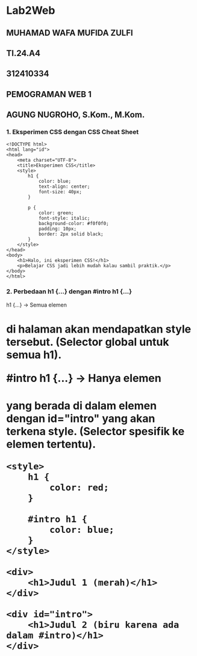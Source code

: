 # Lab2Web

## MUHAMAD WAFA MUFIDA ZULFI
## TI.24.A4
## 312410334
## PEMOGRAMAN WEB 1
## AGUNG NUGROHO, S.Kom., M.Kom.

### 1. Eksperimen CSS dengan CSS Cheat Sheet

```
<!DOCTYPE html>
<html lang="id">
<head>
    <meta charset="UTF-8">
    <title>Eksperimen CSS</title>
    <style>
        h1 {
            color: blue;
            text-align: center;
            font-size: 40px;
        }

        p {
            color: green;
            font-style: italic;
            background-color: #f0f0f0;
            padding: 10px;
            border: 2px solid black;
        }
    </style>
</head>
<body>
    <h1>Halo, ini eksperimen CSS!</h1>
    <p>Belajar CSS jadi lebih mudah kalau sambil praktik.</p>
</body>
</html>
````

### 2. Perbedaan h1 {...} dengan #intro h1 {...}

h1 {...}
→ Semua elemen <h1> di halaman akan mendapatkan style tersebut.
(Selector global untuk semua h1).

#intro h1 {...}
→ Hanya elemen <h1> yang berada di dalam elemen dengan id="intro" yang akan terkena style.
(Selector spesifik ke elemen tertentu).

```
<style>
    h1 {
        color: red;
    }

    #intro h1 {
        color: blue;
    }
</style>

<div>
    <h1>Judul 1 (merah)</h1>
</div>

<div id="intro">
    <h1>Judul 2 (biru karena ada dalam #intro)</h1>
</div>
````

